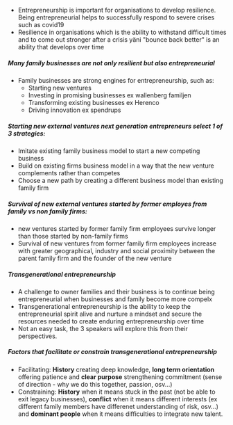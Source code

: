- Entrepreneurship is important for organisations to develop resilience. Being entrepreneurial helps to successfully respond to severe crises such as covid19
- Resilience in organisations which is the ability to withstand difficult times and to come out stronger after a crisis yäni "bounce back better" is an ability that develops over time


##### Many family businesses are not only resilient but also entrepreneurial

- Family businesses are strong engines for entrepreneurship, such as:
	- Starting new ventures
	- Investing in promising businesses ex wallenberg familjen
	- Transforming existing businesses ex Herenco
	- Driving innovation ex spendrups

##### Starting new external ventures next generation entrepreneurs select 1 of 3 strategies:
- Imitate existing family business model to start a new competing business
- Build on existing firms business model in a way that the new venture complements rather than competes
- Choose a new path by creating a different business model than existing family firm
##### Survival of new external ventures started by former employes from family vs non family firms:
- new ventures started by former family firm employees survive longer than those started by non-family firms
- Survival of new ventures from former family firm employees increase with greater geographical, industry and social proximity between the parent family firm and the founder of the new venture


##### Transgenerational entrepreneurship
- A challenge to owner families and their business is to continue being entrepreneurial when businesses and family become more compelx
- Transgenerational entrepreneurship is the ability to keep the entrepreneurial spirit alive and nurture a mindset and secure the resources needed to create enduring entrepreneurship over time
- Not an easy task, the 3 speakers will explore this from their perspectives.

##### Factors that facilitate or constrain transgenerational entrepreneurship

- Facilitating: **History** creating deep knowledge, **long term orientation** offering patience and **clear purpose** strengthening commitment (sense of direction - why we do this together, passion, osv...)
- Constraining: **History** when it means stuck in the past (not be able to exit legacy businesses), **conflict** when it means different interests (ex different family members have differenet understanding of risk, osv...) and **dominant people** when it means difficulties to integrate new talent.